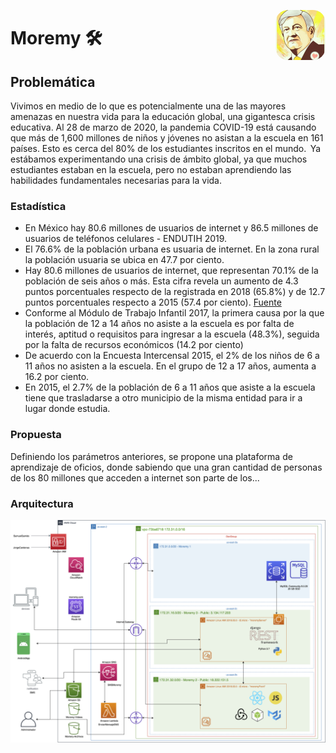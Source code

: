 <p>
  <img src="docs/img/logo.jpeg" align = "right"  width="80" style='border-radius: 25%;'/>
</p>


# Moremy 🛠

## Problemática

Vivimos en medio de lo que es potencialmente una de las mayores amenazas en nuestra vida para la educación global, una gigantesca crisis educativa. Al 28 de marzo de 2020, la pandemia COVID-19 está causando que más de 1,600 millones de niños y jóvenes no asistan a la escuela en 161 países. Esto es cerca del 80% de los estudiantes inscritos en el mundo.  Ya estábamos experimentando una crisis de ámbito global, ya que muchos estudiantes estaban en la escuela, pero no estaban aprendiendo las habilidades fundamentales necesarias para la vida. 

### Estadística

- En México hay 80.6 millones de usuarios de internet y 86.5 millones de usuarios de teléfonos celulares - ENDUTIH 2019.
- El 76.6% de la población urbana es usuaria de internet. En la zona rural la población usuaria se ubica en 47.7 por ciento.
-  Hay 80.6 millones de usuarios de internet, que representan 70.1% de la población de seis años o más. Esta cifra revela un aumento de 4.3 puntos porcentuales respecto de la registrada en 2018 (65.8%) y de 12.7 puntos porcentuales respecto a 2015 (57.4 por ciento). [Fuente](http://www.ift.org.mx/comunicacion-y-medios/comunicados-ift/es/en-mexico-hay-806-millones-de-usuarios-de-internet-y-865-millones-de-usuarios-de-telefonos-celulares)
- Conforme al Módulo de Trabajo Infantil 2017, la primera causa por la que la población de 12 a 14 años no asiste a la escuela es por falta de interés, aptitud o requisitos para ingresar a la escuela (48.3%), seguida por la falta de recursos económicos (14.2 por ciento)
- De acuerdo con la Encuesta Intercensal 2015, el 2% de los niños de 6 a 11 años no asisten a la escuela. En el grupo de 12 a 17 años, aumenta a 16.2 por ciento.
- En 2015, el 2.7% de la población de 6 a 11 años que asiste a la escuela tiene que trasladarse a otro municipio de la misma entidad para ir a lugar donde estudia.


### Propuesta

Definiendo los parámetros anteriores, se propone una plataforma de aprendizaje de oficios, donde sabiendo que una gran cantidad de personas de los 80 millones que acceden a internet son parte de los...

### Arquitectura

![](arquitectura.jpg)

